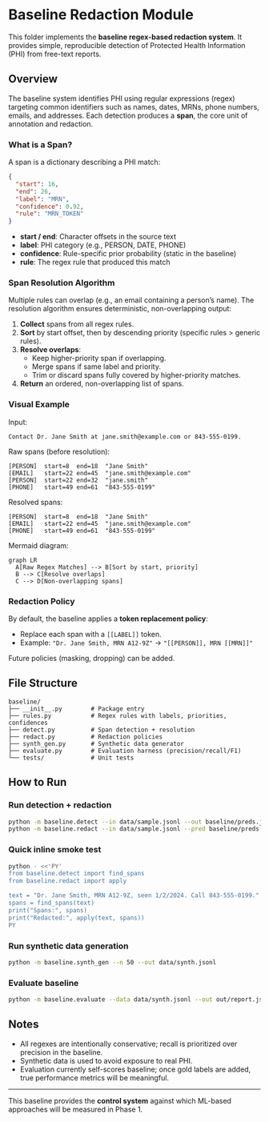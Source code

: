 # Baseline Redaction Module

This folder implements the **baseline regex-based redaction system**. It provides simple, reproducible detection of Protected Health Information (PHI) from free-text reports.

## Overview

The baseline system identifies PHI using regular expressions (regex) targeting common identifiers such as names, dates, MRNs, phone numbers, emails, and addresses. Each detection produces a **span**, the core unit of annotation and redaction.

### What is a Span?
A span is a dictionary describing a PHI match:

```json
{
  "start": 16,
  "end": 26,
  "label": "MRN",
  "confidence": 0.92,
  "rule": "MRN_TOKEN"
}
```

- **start / end**: Character offsets in the source text
- **label**: PHI category (e.g., PERSON, DATE, PHONE)
- **confidence**: Rule-specific prior probability (static in the baseline)
- **rule**: The regex rule that produced this match

### Span Resolution Algorithm
Multiple rules can overlap (e.g., an email containing a person’s name). The resolution algorithm ensures deterministic, non-overlapping output:

1. **Collect** spans from all regex rules.
2. **Sort** by start offset, then by descending priority (specific rules > generic rules).
3. **Resolve overlaps**:
   - Keep higher-priority span if overlapping.
   - Merge spans if same label and priority.
   - Trim or discard spans fully covered by higher-priority matches.
4. **Return** an ordered, non-overlapping list of spans.

### Visual Example
Input:
```
Contact Dr. Jane Smith at jane.smith@example.com or 843-555-0199.
```

Raw spans (before resolution):
```
[PERSON]  start=8  end=18  "Jane Smith"
[EMAIL]   start=22 end=45  "jane.smith@example.com"
[PERSON]  start=22 end=32  "jane.smith"
[PHONE]   start=49 end=61  "843-555-0199"
```

Resolved spans:
```
[PERSON]  start=8  end=18  "Jane Smith"
[EMAIL]   start=22 end=45  "jane.smith@example.com"
[PHONE]   start=49 end=61  "843-555-0199"
```

Mermaid diagram:
```mermaid
graph LR
  A[Raw Regex Matches] --> B[Sort by start, priority]
  B --> C[Resolve overlaps]
  C --> D[Non-overlapping spans]
```

### Redaction Policy
By default, the baseline applies a **token replacement policy**:
- Replace each span with a `[[LABEL]]` token.
- Example: `"Dr. Jane Smith, MRN A12-9Z"` → `"[[PERSON]], MRN [[MRN]]"`

Future policies (masking, dropping) can be added.

## File Structure
```
baseline/
├── __init__.py        # Package entry
├── rules.py           # Regex rules with labels, priorities, confidences
├── detect.py          # Span detection + resolution
├── redact.py          # Redaction policies
├── synth_gen.py       # Synthetic data generator
├── evaluate.py        # Evaluation harness (precision/recall/F1)
└── tests/             # Unit tests
```

## How to Run

### Run detection + redaction
```bash
python -m baseline.detect --in data/sample.jsonl --out baseline/preds.jsonl
python -m baseline.redact --in data/sample.jsonl --pred baseline/preds.jsonl --out baseline/out.jsonl
```

### Quick inline smoke test
```bash
python - <<'PY'
from baseline.detect import find_spans
from baseline.redact import apply

text = "Dr. Jane Smith, MRN A12-9Z, seen 1/2/2024. Call 843-555-0199."
spans = find_spans(text)
print("Spans:", spans)
print("Redacted:", apply(text, spans))
PY
```

### Run synthetic data generation
```bash
python -m baseline.synth_gen --n 50 --out data/synth.jsonl
```

### Evaluate baseline
```bash
python -m baseline.evaluate --data data/synth.jsonl --out out/report.json
```

## Notes
- All regexes are intentionally conservative; recall is prioritized over precision in the baseline.
- Synthetic data is used to avoid exposure to real PHI.
- Evaluation currently self-scores baseline; once gold labels are added, true performance metrics will be meaningful.

---
This baseline provides the **control system** against which ML-based approaches will be measured in Phase 1.

